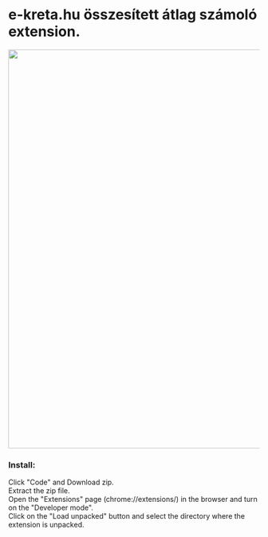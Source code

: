 # e-kreta.hu összesített átlag számoló extension.
<img src="https://i.imgur.com/0tNjVzz.png" style="width: 800px;">
<h3>Install:</h3>
Click "Code" and Download zip.<br>
Extract the zip file.<br>
Open the "Extensions" page (chrome://extensions/) in the browser and turn on the "Developer mode".<br>
Click on the "Load unpacked" button and select the directory where the extension is unpacked.
